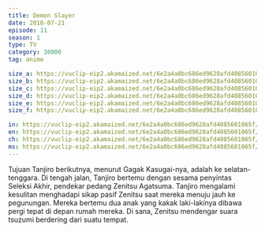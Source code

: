 ```yaml
---
title: Demon Slayer
date: 2010-07-21
episode: 11
season: 1
type: TV
category: 38000
tag: anime

size_a: https://vuclip-eip2.akamaized.net/6e2a4a0bc686ed9628afd4085601065f/vp63207_V20200929110750/hlsc_e2931_2.m3u8
size_b: https://vuclip-eip2.akamaized.net/6e2a4a0bc686ed9628afd4085601065f/vp63207_V20200929110750/hlsc_e2931_3.m3u8
size_c: https://vuclip-eip2.akamaized.net/6e2a4a0bc686ed9628afd4085601065f/vp63207_V20200929110750/hlsc_e2931_4.m3u8
size_d: https://vuclip-eip2.akamaized.net/6e2a4a0bc686ed9628afd4085601065f/vp63207_V20200929110750/hlsc_e2931_5.m3u8
size_e: https://vuclip-eip2.akamaized.net/6e2a4a0bc686ed9628afd4085601065f/vp63207_V20200929110750/hlsc_e2931_6.m3u8
size_f: https://vuclip-eip2.akamaized.net/6e2a4a0bc686ed9628afd4085601065f/vp63207_V20200929110750/hlsc_e2931_7.m3u8

in: https://vuclip-eip2.akamaized.net/6e2a4a0bc686ed9628afd4085601065f/id.vtt
en: https://vuclip-eip2.akamaized.net/6e2a4a0bc686ed9628afd4085601065f/en.vtt
ch: https://vuclip-eip2.akamaized.net/6e2a4a0bc686ed9628afd4085601065f/zh-TW.vtt
ms: https://vuclip-eip2.akamaized.net/6e2a4a0bc686ed9628afd4085601065f/ms.vtt
---
```

Tujuan Tanjiro berikutnya, menurut Gagak Kasugai-nya, adalah ke selatan-tenggara. Di tengah jalan, Tanjiro bertemu dengan sesama penyintas Seleksi Akhir, pendekar pedang Zenitsu Agatsuma. Tanjiro mengalami kesulitan menghadapi sikap pasif Zenitsu saat mereka menuju jauh ke pegunungan. Mereka bertemu dua anak yang kakak laki-lakinya dibawa pergi tepat di depan rumah mereka. Di sana, Zenitsu mendengar suara tsuzumi berdering dari suatu tempat.
